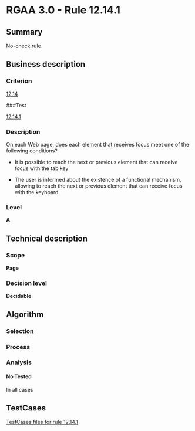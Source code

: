 # RGAA 3.0 -  Rule 12.14.1

## Summary

No-check rule

## Business description

### Criterion

[12.14](http://asqatasun.github.io/RGAA--3.0--EN/RGAA3.0_Criteria_English_version_v1.html#crit-12-14)

###Test

[12.14.1](http://asqatasun.github.io/RGAA--3.0--EN/RGAA3.0_Criteria_English_version_v1.html#test-12-14-1)

### Description
On each Web page, does
    each element that receives focus meet one of the
    following conditions?
    <ul><li> It is possible to reach the next or previous
   element that can receive focus with the tab key</li>
  <li> The user is informed about the existence of a functional mechanism,
   allowing to reach the next or previous element that
   can receive focus with the keyboard</li>
    </ul> 


### Level

**A**

## Technical description

### Scope

**Page**

### Decision level

**Decidable**

## Algorithm

### Selection

### Process

### Analysis

#### No Tested 

In all cases










##  TestCases 

[TestCases files for rule 12.14.1](https://github.com/Asqatasun/Asqatasun/tree/master/rules/rules-rgaa3.0/src/test/resources/testcases/rgaa30/Rgaa30Rule121401/) 


